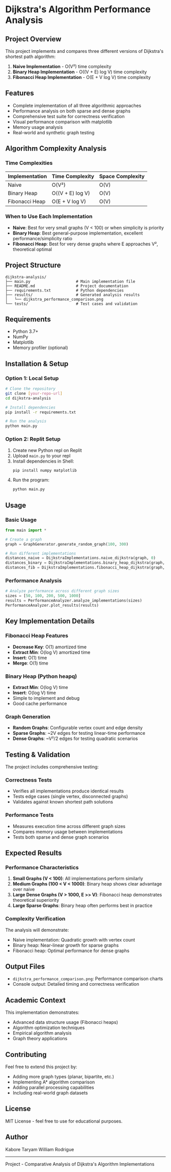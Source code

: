 # Dijkstra's Algorithm Performance Analysis

## Project Overview
This project implements and compares three different versions of Dijkstra's shortest path algorithm:
1. **Naive Implementation** - O(V²) time complexity
2. **Binary Heap Implementation** - O((V + E) log V) time complexity  
3. **Fibonacci Heap Implementation** - O(E + V log V) time complexity

## Features
- Complete implementation of all three algorithmic approaches
- Performance analysis on both sparse and dense graphs
- Comprehensive test suite for correctness verification
- Visual performance comparison with matplotlib
- Memory usage analysis
- Real-world and synthetic graph testing

## Algorithm Complexity Analysis

### Time Complexities
| Implementation | Time Complexity   | Space Complexity |
|----------------|-------------------|------------------|
| Naive          | O(V²) | O(V)      |
| Binary Heap    | O((V + E) log V)  |    O(V)          |
| Fibonacci Heap | O(E + V log V)    |   O(V)           |

### When to Use Each Implementation
- **Naive**: Best for very small graphs (V < 100) or when simplicity is priority
- **Binary Heap**: Best general-purpose implementation, excellent performance/simplicity ratio
- **Fibonacci Heap**: Best for very dense graphs where E approaches V², theoretical optimal

## Project Structure
```
dijkstra-analysis/
├── main.py                    # Main implementation file
├── README.md                  # Project documentation
├── requirements.txt           # Python dependencies
├── results/                   # Generated analysis results
│   └── dijkstra_performance_comparison.png
└── tests/                     # Test cases and validation
```

## Requirements
- Python 3.7+
- NumPy
- Matplotlib
- Memory profiler (optional)

## Installation & Setup

### Option 1: Local Setup
```bash
# Clone the repository
git clone [your-repo-url]
cd dijkstra-analysis

# Install dependencies
pip install -r requirements.txt

# Run the analysis
python main.py
```

### Option 2: Replit Setup
1. Create new Python repl on Replit
2. Upload `main.py` to your repl
3. Install dependencies in Shell:
   ```bash
   pip install numpy matplotlib
   ```
4. Run the program:
   ```bash
   python main.py
   ```

## Usage

### Basic Usage
```python
from main import *

# Create a graph
graph = GraphGenerator.generate_random_graph(100, 300)

# Run different implementations
distances_naive = DijkstraImplementations.naive_dijkstra(graph, 0)
distances_binary = DijkstraImplementations.binary_heap_dijkstra(graph, 0)
distances_fib = DijkstraImplementations.fibonacci_heap_dijkstra(graph, 0)
```

### Performance Analysis
```python
# Analyze performance across different graph sizes
sizes = [50, 100, 200, 500, 1000]
results = PerformanceAnalyzer.analyze_implementations(sizes)
PerformanceAnalyzer.plot_results(results)
```

## Key Implementation Details

### Fibonacci Heap Features
- **Decrease Key**: O(1) amortized time
- **Extract Min**: O(log V) amortized time
- **Insert**: O(1) time
- **Merge**: O(1) time

### Binary Heap (Python heapq)
- **Extract Min**: O(log V) time
- **Insert**: O(log V) time
- Simple to implement and debug
- Good cache performance

### Graph Generation
- **Random Graphs**: Configurable vertex count and edge density
- **Sparse Graphs**: ~2V edges for testing linear-time performance
- **Dense Graphs**: ~V²/2 edges for testing quadratic scenarios

## Testing & Validation

The project includes comprehensive testing:

### Correctness Tests
- Verifies all implementations produce identical results
- Tests edge cases (single vertex, disconnected graphs)
- Validates against known shortest path solutions

### Performance Tests
- Measures execution time across different graph sizes
- Compares memory usage between implementations
- Tests both sparse and dense graph scenarios

## Expected Results

### Performance Characteristics
1. **Small Graphs (V < 100)**: All implementations perform similarly
2. **Medium Graphs (100 < V < 1000)**: Binary heap shows clear advantage over naive
3. **Large Dense Graphs (V > 1000, E >> V)**: Fibonacci heap demonstrates theoretical superiority
4. **Large Sparse Graphs**: Binary heap often performs best in practice

### Complexity Verification
The analysis will demonstrate:
- Naive implementation: Quadratic growth with vertex count
- Binary heap: Near-linear growth for sparse graphs
- Fibonacci heap: Optimal performance for dense graphs

## Output Files
- `dijkstra_performance_comparison.png`: Performance comparison charts
- Console output: Detailed timing and correctness verification

## Academic Context
This implementation demonstrates:
- Advanced data structure usage (Fibonacci heaps)
- Algorithm optimization techniques
- Empirical algorithm analysis
- Graph theory applications

## Contributing
Feel free to extend this project by:
- Adding more graph types (planar, bipartite, etc.)
- Implementing A* algorithm comparison
- Adding parallel processing capabilities
- Including real-world graph datasets

## License
MIT License - feel free to use for educational purposes.

## Author
Kabore Taryam William Rodrigue 

________________________________________
Project - Comparative Analysis of Dijkstra's Algorithm Implementations

